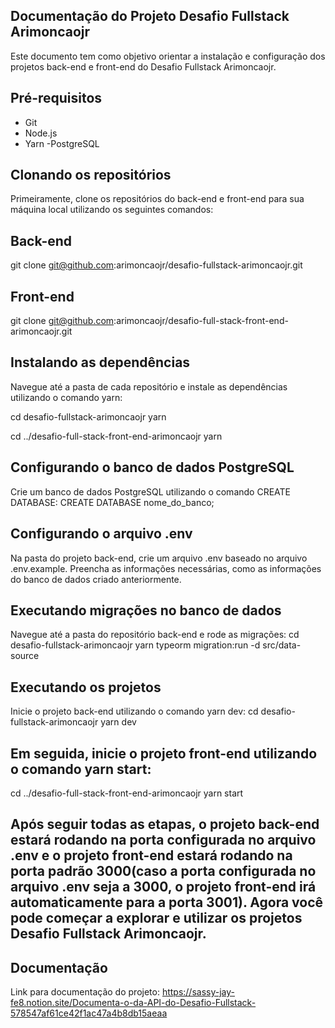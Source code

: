## Documentação do Projeto Desafio Fullstack Arimoncaojr

Este documento tem como objetivo orientar a instalação e configuração dos projetos back-end e front-end do Desafio Fullstack Arimoncaojr.

## Pré-requisitos

- Git
- Node.js
- Yarn
  -PostgreSQL

## Clonando os repositórios

Primeiramente, clone os repositórios do back-end e front-end para sua máquina local utilizando os seguintes comandos:

## Back-end

git clone git@github.com:arimoncaojr/desafio-fullstack-arimoncaojr.git

## Front-end

git clone git@github.com:arimoncaojr/desafio-full-stack-front-end-arimoncaojr.git

## Instalando as dependências

Navegue até a pasta de cada repositório e instale as dependências utilizando o comando yarn:

cd desafio-fullstack-arimoncaojr
yarn

cd ../desafio-full-stack-front-end-arimoncaojr
yarn

## Configurando o banco de dados PostgreSQL

Crie um banco de dados PostgreSQL utilizando o comando CREATE DATABASE:
CREATE DATABASE nome_do_banco;

## Configurando o arquivo .env

Na pasta do projeto back-end, crie um arquivo .env baseado no arquivo .env.example. Preencha as informações necessárias, como as informações do banco de dados criado anteriormente.

## Executando migrações no banco de dados

Navegue até a pasta do repositório back-end e rode as migrações:
cd desafio-fullstack-arimoncaojr
yarn typeorm migration:run -d src/data-source

## Executando os projetos

Inicie o projeto back-end utilizando o comando yarn dev:
cd desafio-fullstack-arimoncaojr
yarn dev

## Em seguida, inicie o projeto front-end utilizando o comando yarn start:

cd ../desafio-full-stack-front-end-arimoncaojr
yarn start

## Após seguir todas as etapas, o projeto back-end estará rodando na porta configurada no arquivo .env e o projeto front-end estará rodando na porta padrão 3000(caso a porta configurada no arquivo .env seja a 3000, o projeto front-end irá automaticamente para a porta 3001). Agora você pode começar a explorar e utilizar os projetos Desafio Fullstack Arimoncaojr.

## Documentação

Link para documentação do projeto: https://sassy-jay-fe8.notion.site/Documenta-o-da-API-do-Desafio-Fullstack-578547af61ce42f1ac47a4b8db15aeaa
